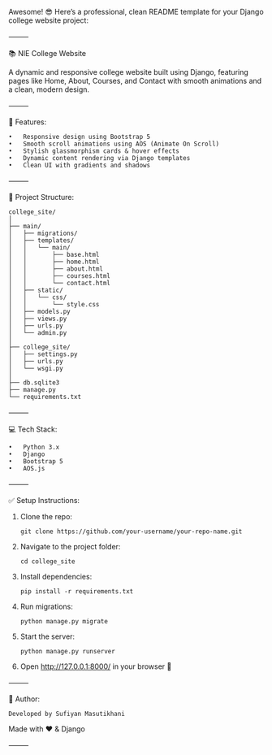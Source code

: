 Awesome! 😎 Here’s a professional, clean README template for your Django college website project:

⸻

📚 NIE College Website

A dynamic and responsive college website built using Django, featuring pages like Home, About, Courses, and Contact with smooth animations and a clean, modern design.

⸻

🚀 Features:

	•	Responsive design using Bootstrap 5
	•	Smooth scroll animations using AOS (Animate On Scroll)
	•	Stylish glassmorphism cards & hover effects
	•	Dynamic content rendering via Django templates
	•	Clean UI with gradients and shadows

⸻

📂 Project Structure:

    college_site/
    │
    ├── main/
    │   ├── migrations/
    │   ├── templates/
    │   │   └── main/
    │   │       ├── base.html
    │   │       ├── home.html
    │   │       ├── about.html
    │   │       ├── courses.html
    │   │       └── contact.html
    │   ├── static/
    │   │   └── css/
    │   │       └── style.css
    │   ├── models.py
    │   ├── views.py
    │   ├── urls.py
    │   └── admin.py
    │
    ├── college_site/
    │   ├── settings.py
    │   ├── urls.py
    │   └── wsgi.py
    │
    ├── db.sqlite3
    ├── manage.py
    └── requirements.txt



⸻

💻 Tech Stack:

	•	Python 3.x
	•	Django
	•	Bootstrap 5
	•	AOS.js

⸻

✅ Setup Instructions:

 1.	Clone the repo:
   
        git clone https://github.com/your-username/your-repo-name.git

 2.	Navigate to the project folder:

        cd college_site


 3.	Install dependencies:

        pip install -r requirements.txt


 4.	Run migrations:

        python manage.py migrate


 5.	Start the server:

        python manage.py runserver


  6.	Open http://127.0.0.1:8000/ in your browser 🚀

⸻

🌟 Author:

	Developed by Sufiyan Masutikhani
Made with ❤️ & Django

⸻

